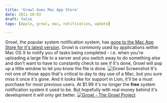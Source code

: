 ```yaml
---
title: 'Growl Goes Mac App Store'
date: 2011-10-03
draft: false
tags: [Apple, growl, mac, notification, update]

---
```


Growl, the popular system notification system, has [gone to the Mac App Store for it's latest version](http://click.linksynergy.com/fs-bin/stat?id=6PFrOqNV4B8&offerid=146261&type=3&subid=0&tmpid=1826&RD_PARM1=http%253A%252F%252Fitunes.apple.com%252Fca%252Fapp%252Fgrowl%252Fid467939042%253Fmt%253D12%2526uo%253D4%2526partnerId%253D30). Growl is commonly used by applications within Mac OS X to notify you of tasks being completed - i.e. when you're uploading a large file to a server and you switch away to do something else and don't want to have to constantly check to see if it's done, Growl will pop up a little window to let you know the file is done. ![](https://chrisenns.com/wp-content/uploads/2011/10/Screen-Shot-2011-10-03-at-4.31.59-PM.png "Growl Screenshot") It's not one of those apps that's critical to day to day use of a Mac, but you sure miss it once it's gone. And it looks like for support in Lion, it'll be a must purchase for most previous users. At $1.99 it's no longer the **free** system notification system it used to be. But hopefully with real money behind it's development it will only get better. [![Growl - The Growl Project](http://ax.phobos.apple.com.edgesuite.net/images/web/linkmaker/badge_macappstore-lrg.gif)](http://click.linksynergy.com/fs-bin/stat?id=6PFrOqNV4B8&offerid=146261&type=3&subid=0&tmpid=1826&RD_PARM1=http%253A%252F%252Fitunes.apple.com%252Fca%252Fapp%252Fgrowl%252Fid467939042%253Fmt%253D12%2526uo%253D4%2526partnerId%253D30)